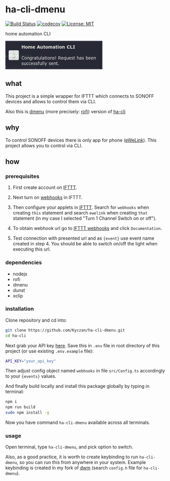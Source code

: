 # ha-cli-dmenu

[![Build Status](https://travis-ci.com/Kyczan/ha-cli-dmenu.svg?branch=master)](https://travis-ci.com/Kyczan/ha-cli-dmenu)
[![codecov](https://codecov.io/gh/Kyczan/ha-cli-dmenu/branch/master/graph/badge.svg)](https://codecov.io/gh/Kyczan/ha-cli-dmenu)
[![License: MIT](https://img.shields.io/badge/License-MIT-yellow.svg)](https://opensource.org/licenses/MIT)

home automation CLI

![Notification](./scroots/dunst.png)

## what

This project is a simple wrapper for IFTTT which connects to SONOFF devices and allows to control them via CLI.

Also this is [dmenu](https://wiki.archlinux.org/index.php/dmenu) (more precisely: [rofi](https://wiki.archlinux.org/index.php/Rofi)) version of [ha-cli](https://github.com/Kyczan/ha-cli)

## why

To control SONOFF devices there is only app for phone ([eWeLink](http://www.ewelink.cc/en/)). This project allows you to control via CLI.

## how

### prerequisites

1. First create account on [IFTTT](https://ifttt.com).

2. Next turn on [webhooks](https://ifttt.com/maker_webhooks) in IFTTT.

3. Then configure your applets in [IFTTT](https://ifttt.com/create). Search for `webhooks` when creating `this` statement and search `ewelink` when creating `that` statement (in my case I selected "Turn 1 Channel Switch on or off").

4. To obtain webhook url go to [IFTTT webhooks](https://ifttt.com/maker_webhooks) and click `Documentation`.

5. Test connection with presented url and as `{event}` use event name created in step 4. You should be able to switch on/off the light when executing this url.

### dependencies

- nodejs
- rofi
- dmenu
- dunst
- xclip

### installation

Clone repository and cd into:

```sh
git clone https://github.com/Kyczan/ha-cli-dmenu.git
cd ha-cli
```

Next grab your API key [here](https://ifttt.com/services/maker_webhooks/settings). Save this in `.env` file in root directory of this project (or use existing `.env.example` file):
   
```sh
API_KEY="your_api_key"
```

Then adjust config object named `webhooks` in file `src/Config.ts` accordingly to your `{events}` values.

And finally build locally and install this package globally by typing in terminal:

```sh
npm i
npm run build
sudo npm install -g
```

Now you have command `ha-cli-dmenu` available across all terminals.

### usage

Open terminal, type `ha-cli-dmenu`, and pick option to switch.

Also, as a good practice, it is worth to create keybinding to run `ha-cli-dmenu`, so you can run this from anywhere in your system. Example keybinding is created in my fork of [dwm](https://github.com/Kyczan/dwm) (search `config.h` file for `ha-cli-dmenu`).
